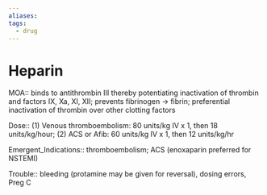 ```yaml
---
aliases: 
tags:
  - drug
---
```

# Heparin

MOA:: binds to antithrombin III thereby potentiating inactivation of thrombin and factors IX, Xa, XI, XII; prevents fibrinogen → fibrin; preferential inactivation of thrombin over other clotting factors

Dose:: (1) Venous thromboembolism: 80 units/kg IV x 1, then 18 units/kg/hour; (2) ACS or Afib: 60 units/kg IV x 1, then 12 units/kg/hr

Emergent_Indications:: thromboembolism; ACS (enoxaparin preferred for NSTEMI)

Trouble:: bleeding (protamine may be given for reversal), dosing errors, Preg C